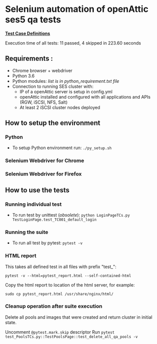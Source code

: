 # Selenium automation of openAttic ses5 qa tests 

[**Test Case Definitions**](https://github.com/markostanojlovic/ses5_oa_qa/wiki/Test-Case-Definitions)

Execution time of all tests: 11 passed, 4 skipped in 223.60 seconds

## Requirements :

- Chrome browser + webdriver
- Python 3.6
- Python modules: *list is in python_requirement.txt file*
- Connection to running SES cluster with:
  - IP of a openAttic server is setup in config.yml
  - openAttic installed and configured with all applications and APIs (RGW, iSCSI, NFS, Salt)
  - At least 2 iSCSI cluster nodes deployed 

## How to setup the environment 

### Python

- To setup Python environment run: `./py_setup.sh`

### Selenium Webdriver for Chrome 
### Selenium Webdriver for Firefox 
 

## How to use the tests 

### Running individual test 

- To run test by unittest (*obsolete*): `python LoginPageTCs.py TestLoginPage.test_TC001_default_login` 

### Running the suite 

- To run all test by pytest:   `pytest -v`

### HTML report 

This takes all defined test in all files with prefix "test_":

`pytest -v --html=pytest_report.html --self-contained-html`

Copy the html report to location of the html server, for example: 

`sudo cp pytest_report.html /usr/share/nginx/html/`

### Cleanup operation after suite execution

Delete all pools and images that were created and return cluster in initial state. 

Uncomment `@pytest.mark.skip` descriptor
Run `pytest test_PoolsTCs.py::TestPoolsPage::test_delete_all_qa_pools -v`

